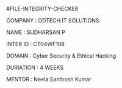 #FILE-INTEGRITY-CHECKER

COMPANY   : ODTECH IT SOLUTIONS

NAME      : SUDHARSAN P

INTER ID  : CT04WF108

DOMAIN    : Cyber Security & Ethical Hacking

DURIATION : 4 WEEKS

MENTOR    : Neela Santhosh Kumar  

